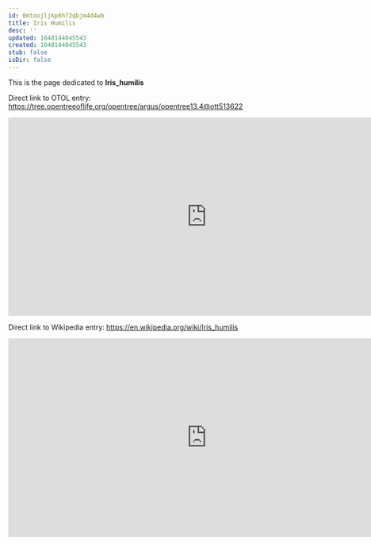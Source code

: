 ```yaml
---
id: 0mtoojljkp6h72qbjm4d4wb
title: Iris Humilis
desc: ''
updated: 1648144045543
created: 1648144045543
stub: false
isDir: false
---
```

This is the page dedicated to **Iris_humilis**


Direct link to OTOL entry: https://tree.opentreeoflife.org/opentree/argus/opentree13.4@ott513622



<html>
    <body>
    <iframe src="https://tree.opentreeoflife.org/opentree/argus/opentree13.4@ott513622"
    width="800" height="400" frameborder="0" allowfullscreen> </iframe>
    </body>
</html>
    


Direct link to Wikipedia entry: https://en.wikipedia.org/wiki/Iris_humilis



<html>
    <body>
    <iframe src="https://en.wikipedia.org/wiki/Iris_humilis"
    width="800" height="400" frameborder="0" allowfullscreen> </iframe>
    </body>
</html>
    
